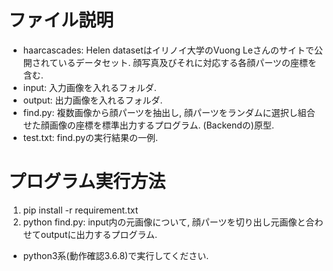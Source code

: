 #  ファイル説明
- haarcascades: Helen datasetはイリノイ大学のVuong Leさんのサイトで公開されているデータセット. 顔写真及びそれに対応する各顔パーツの座標を含む.
- input: 入力画像を入れるフォルダ.
- output: 出力画像を入れるフォルダ.
- find.py: 複数画像から顔パーツを抽出し, 顔パーツをランダムに選択し組合せた顔画像の座標を標準出力するプログラム. (Backendの)原型.
- test.txt: find.pyの実行結果の一例.

# プログラム実行方法
1. pip install -r requirement.txt
2. python find.py: input内の元画像について, 顔パーツを切り出し元画像と合わせてoutputに出力するプログラム.

* python3系(動作確認3.6.8)で実行してください.
